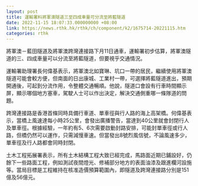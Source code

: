 ```yaml
---
layout: post
title: 運輸署料將軍澳隧道三至四成車量可分流至將藍隧道
date: 2022-11-15 18:07:33.000000000 +08:00
link: https://news.rthk.hk/rthk/ch/component/k2/1675714-20221115.htm
categories: rthk
---
```


將軍澳－藍田隧道及將軍澳跨灣連接路下月11日通車，運輸署初步估算，將軍澳隧道的三、四成車量可以分流至將藍隧道，但要視乎交通情況。

運輸署助理署長何偉基表示，將軍澳北如寶琳、坑口一帶的居民，繼續使用將軍澳隧道可能會較方便，但南面的日出康城、工業村一帶，可選擇將藍隧道進出，預期開通後，可起到分流作用，令整體交通暢順。他說，隧道口會設有行車時間顯示屏，顯示哪個地方塞車，駕駛人士可以作出決定，解決交通側重哪一條隊道的問題。

跨灣連接路是香港首條同時具備行車道、單車徑與行人路的海上高架橋。何偉基表示，當橋上風速達每小時25公里，會發出廣播警告，當達到40公里就會封閉行人及單車徑。根據經驗，一年約有5、6次需要啟動封路安排，可能封單車徑或行人路，但橋仍然可以運作，只需減慢車速。但當發出8號烈風信號，不論風速多少， 單車徑及行人路都會同時封閉。

土木工程拓展署表示，所有土木結構工程大致已經完成，馬路面近期已鋪設好，仍餘下一些路面工程，例如測試夜間燈光、修補部分地方的表面油漆及跟進欄河設施等。當局目標是工程維持在核准造價預算範圍內，即隧道及跨灣連接路分別是151億及56億元。
